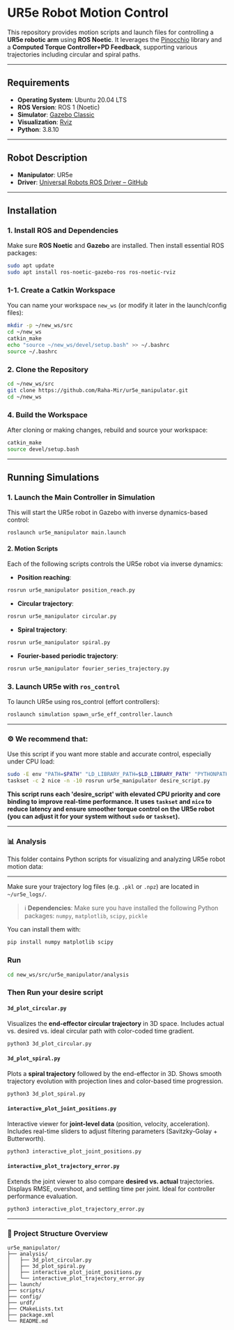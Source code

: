 # UR5e Robot Motion Control

This repository provides motion scripts and launch files for controlling a **UR5e robotic arm** using **ROS Noetic**. It leverages the [Pinocchio](https://stack-of-tasks.github.io/pinocchio/) library and a **Computed Torque Controller+PD Feedback**, supporting various trajectories including circular and spiral paths.

---

## Requirements

* **Operating System**: Ubuntu 20.04 LTS
* **ROS Version**: ROS 1 (Noetic)
* **Simulator**: [Gazebo Classic](https://classic.gazebosim.org/tutorials?tut=install_ubuntu)
* **Visualization**: [Rviz](http://wiki.ros.org/rviz)
* **Python**: 3.8.10

---

## Robot Description

* **Manipulator**: UR5e
* **Driver**: [Universal Robots ROS Driver – GitHub](https://github.com/ros-industrial/universal_robot.git)

---

## Installation

### 1. Install ROS and Dependencies

Make sure **ROS Noetic** and **Gazebo** are installed. Then install essential ROS packages:

```bash
sudo apt update
sudo apt install ros-noetic-gazebo-ros ros-noetic-rviz
```

### 1-1. Create a Catkin Workspace

You can name your workspace `new_ws` (or modify it later in the launch/config files):

```bash
mkdir -p ~/new_ws/src
cd ~/new_ws
catkin_make
echo "source ~/new_ws/devel/setup.bash" >> ~/.bashrc
source ~/.bashrc
```

### 2. Clone the Repository

```bash
cd ~/new_ws/src
git clone https://github.com/Raha-Mir/ur5e_manipulator.git
cd ~/new_ws
```

### 4. Build the Workspace

After cloning or making changes, rebuild and source your workspace:

```bash
catkin_make
source devel/setup.bash
```

---

## Running Simulations

### 1. Launch the Main Controller in Simulation

This will start the UR5e robot in Gazebo with inverse dynamics-based control:

```bash
roslaunch ur5e_manipulator main.launch
```

#### 2. Motion Scripts

Each of the following scripts controls the UR5e robot via inverse dynamics:

* **Position reaching**:

```bash
rosrun ur5e_manipulator position_reach.py
```

* **Circular trajectory**:

```bash
rosrun ur5e_manipulator circular.py
```

* **Spiral trajectory**:

```bash
rosrun ur5e_manipulator spiral.py
```

* **Fourier-based periodic trajectory**:

```bash
rosrun ur5e_manipulator fourier_series_trajectory.py
```

### 3. Launch UR5e with `ros_control`

To launch UR5e using ros_control (effort controllers):

```bash
roslaunch simulation spawn_ur5e_eff_controller.launch
```

---
### ⚙️ We recommend that: 
Use this script if you want more stable and accurate control, especially under CPU load:

```bash
sudo -E env "PATH=$PATH" "LD_LIBRARY_PATH=$LD_LIBRARY_PATH" "PYTHONPATH=$PYTHONPATH" \
taskset -c 2 nice -n -10 rosrun ur5e_manipulator desire_script.py
```

**This script runs each 'desire_script' with elevated CPU priority and core binding to improve real-time performance. It uses `taskset` and `nice` to reduce latency and ensure smoother torque control on the UR5e robot (you can adjust it for your system without `sudo` or `taskset`).**

---

### 📊 Analysis
This folder contains Python scripts for visualizing and analyzing UR5e robot motion data:

---
Make sure your trajectory log files (e.g. `.pkl` or `.npz`) are located in `~/ur5e_logs/`.


> ℹ️ **Dependencies**:
> Make sure you have installed the following Python packages:
> `numpy`, `matplotlib`, `scipy`, `pickle`

You can install them with:

```bash
pip install numpy matplotlib scipy
```

###  Run


```bash
cd new_ws/src/ur5e_manipulator/analysis
```
###  Then Run your desire script


####  `3d_plot_circular.py`

Visualizes the **end-effector circular trajectory** in 3D space.
Includes actual vs. desired vs. ideal circular path with color-coded time gradient.

```bash
python3 3d_plot_circular.py
```

####  `3d_plot_spiral.py`

Plots a **spiral trajectory** followed by the end-effector in 3D.
Shows smooth trajectory evolution with projection lines and color-based time progression.

```bash
python3 3d_plot_spiral.py
```

####  `interactive_plot_joint_positions.py`

Interactive viewer for **joint-level data** (position, velocity, acceleration).
Includes real-time sliders to adjust filtering parameters (Savitzky-Golay + Butterworth).

```bash
python3 interactive_plot_joint_positions.py
```

####  `interactive_plot_trajectory_error.py`

Extends the joint viewer to also compare **desired vs. actual** trajectories.
Displays RMSE, overshoot, and settling time per joint. Ideal for controller performance evaluation.

```bash
python3 interactive_plot_trajectory_error.py

```

---
### 📁 Project Structure Overview

```
ur5e_manipulator/
├── analysis/
│   ├── 3d_plot_circular.py
│   ├── 3d_plot_spiral.py
│   ├── interactive_plot_joint_positions.py
│   └── interactive_plot_trajectory_error.py
├── launch/
├── scripts/
├── config/
├── urdf/
├── CMakeLists.txt
├── package.xml
└── README.md
```

```
